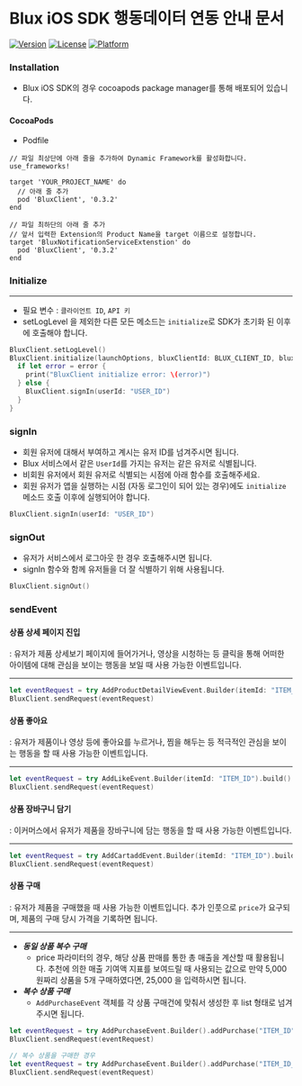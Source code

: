 # Blux iOS SDK 행동데이터 연동 안내 문서

[![Version](https://img.shields.io/cocoapods/v/BluxClient.svg?style=flat)](https://cocoapods.org/pods/BluxClient)
[![License](https://img.shields.io/cocoapods/l/BluxClient.svg?style=flat)](https://cocoapods.org/pods/BluxClient)
[![Platform](https://img.shields.io/cocoapods/p/BluxClient.svg?style=flat)](https://cocoapods.org/pods/BluxClient)

### Installation

- Blux iOS SDK의 경우 cocoapods package manager를 통해 배포되어 있습니다. 

#### CocoaPods

- Podfile

```podfile
// 파일 최상단에 아래 줄을 추가하여 Dynamic Framework를 활성화합니다.
use_frameworks!

target 'YOUR_PROJECT_NAME' do
  // 아래 줄 추가
  pod 'BluxClient', '0.3.2'  
end

// 파일 최하단의 아래 줄 추가
// 앞서 입력한 Extension의 Product Name을 target 이름으로 설정합니다.
target 'BluxNotificationServiceExtenstion' do
  pod 'BluxClient', '0.3.2'
end
```



### **Initialize**

---

- 필요 변수 : `클라이언트 ID`, `API 키`
- setLogLevel 을 제외한 다른 모든 메소드는 `initialize`로 SDK가 초기화 된 이후에 호출해야 합니다.

```swift
BluxClient.setLogLevel()
BluxClient.initialize(launchOptions, bluxClientId: BLUX_CLIENT_ID, bluxAPIKey: BLUX_API_KEY) { error in
  if let error = error {
    print("BluxClient initialize error: \(error)")
  } else {
    BluxClient.signIn(userId: "USER_ID")
  }
}
```



### signIn

- 회원 유저에 대해서 부여하고 계시는 유저 ID를 넘겨주시면 됩니다.
- Blux 서비스에서 같은 `UserId`를 가지는 유저는 같은 유저로 식별됩니다.
- 비회원 유저에서 회원 유저로 식별되는 시점에 아래 함수를 호출해주세요.
- 회원 유저가 앱을 실행하는 시점 (자동 로그인이 되어 있는 경우)에도 `initialize` 메소드 호출 이후에 실행되어야 합니다.

```swift
BluxClient.signIn(userId: "USER_ID")
```



### signOut

- 유저가 서비스에서 로그아웃 한 경우 호출해주시면 됩니다.
- signIn 함수와 함께 유저들을 더 잘 식별하기 위해 사용됩니다.

```swift
BluxClient.signOut()
```



### sendEvent

#### 상품 상세 페이지 진입

: 유저가 제품 상세보기 페이지에 들어가거나, 영상을 시청하는 등 클릭을 통해 어떠한 아이템에 대해 관심을 보이는 행동을 보일 때 사용 가능한 이벤트입니다.

---

```swift
let eventRequest = try AddProductDetailViewEvent.Builder(itemId: "ITEM_ID").build()
BluxClient.sendRequest(eventRequest)
```



#### 상품 좋아요

: 유저가 제품이나 영상 등에 좋아요를 누르거나, 찜을 해두는 등 적극적인 관심을 보이는 행동을 할 때 사용 가능한 이벤트입니다.

---

```swift
let eventRequest = try AddLikeEvent.Builder(itemId: "ITEM_ID").build()
BluxClient.sendRequest(eventRequest)
```



#### 상품 장바구니 담기

: 이커머스에서 유저가 제품을 장바구니에 담는 행동을 할 때 사용 가능한 이벤트입니다.

---

```swift
let eventRequest = try AddCartaddEvent.Builder(itemId: "ITEM_ID").build()
BluxClient.sendRequest(eventRequest)
```



#### 상품 구매

: 유저가 제품을 구매했을 때 사용 가능한 이벤트입니다. 추가 인풋으로 `price`가 요구되며, 제품의 구매 당시 가격을 기록하면 됩니다.

---

- **_동일 상품 복수 구매_**
  - price 파라미터의 경우, 해당 상품 판매를 통한 총 매출을 계산할 때 활용됩니다. 추천에 의한 매출 기여액 지표를 보여드릴 때 사용되는 값으로 만약 5,000원짜리 상품을 5개 구매하였다면, 25,000 을 입력하시면 됩니다.
- **_복수 상품 구매_**
  - `AddPurchaseEvent` 객체를 각 상품 구매건에 맞춰서 생성한 후 list 형태로 넘겨주시면 됩니다.

```swift
let eventRequest = try AddPurchaseEvent.Builder().addPurchase("ITEM_ID", 2000.0, 1).build()
BluxClient.sendRequest(eventRequest)
```

```swift
// 복수 상품을 구매한 경우
let eventRequest = try AddPurchaseEvent.Builder().addPurchase("ITEM_ID_1", 2000.0, 1).addPurchase("ITEM_ID_2", 1000.0, 5).addPurchase("ITEM_ID_3", 10000.0, 2).build()
BluxClient.sendRequest(eventRequest)
```

